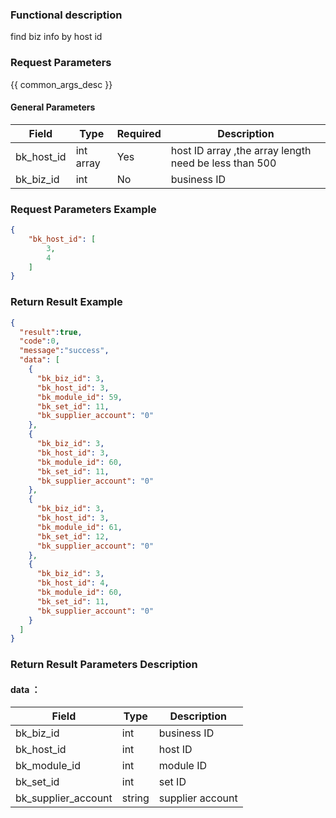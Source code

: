 ### Functional description

find biz info by host id

### Request Parameters

{{ common_args_desc }}

#### General Parameters

| Field                 |  Type      | Required	   |  Description          |
|----------------------|------------|--------|-----------------------------|
| bk_host_id            | int array  | Yes    | host ID array ,the array length need be less than 500     |
| bk_biz_id             | int     | No    | business ID  |

### Request Parameters Example

```json
{
    "bk_host_id": [
        3,
        4
    ]
}
```

### Return Result Example

```json
{
  "result":true,
  "code":0,
  "message":"success",
  "data": [
    {
      "bk_biz_id": 3,
      "bk_host_id": 3,
      "bk_module_id": 59,
      "bk_set_id": 11,
      "bk_supplier_account": "0"
    },
    {
      "bk_biz_id": 3,
      "bk_host_id": 3,
      "bk_module_id": 60,
      "bk_set_id": 11,
      "bk_supplier_account": "0"
    },
    {
      "bk_biz_id": 3,
      "bk_host_id": 3,
      "bk_module_id": 61,
      "bk_set_id": 12,
      "bk_supplier_account": "0"
    },
    {
      "bk_biz_id": 3,
      "bk_host_id": 4,
      "bk_module_id": 60,
      "bk_set_id": 11,
      "bk_supplier_account": "0"
    }
  ]
}
```


### Return Result Parameters Description

#### data ：

| Field       | Type     | Description         |
|------------|----------|--------------|
| bk_biz_id| int| business ID |
| bk_host_id| int | host ID |
| bk_module_id| int| module ID |
| bk_set_id| int | set ID |
| bk_supplier_account| string| supplier account |